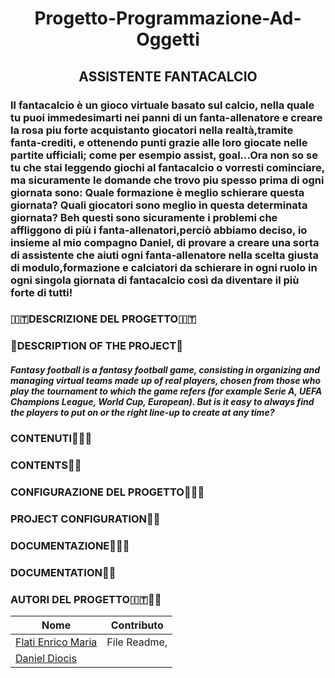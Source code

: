 <div align="center">

# Progetto-Programmazione-Ad-Oggetti
##                                                              ASSISTENTE FANTACALCIO

</div>

### Il fantacalcio è un gioco virtuale basato sul calcio, nella quale tu puoi immedesimarti nei panni di un fanta-allenatore e creare la rosa piu forte acquistanto giocatori nella realtà,tramite fanta-crediti, e ottenendo punti grazie alle loro giocate nelle partite ufficiali; come per esempio assist, goal...Ora non so se tu che stai leggendo giochi al fantacalcio o vorresti cominciare, ma sicuramente le domande che trovo piu spesso prima di ogni giornata sono: Quale formazione è meglio schierare questa giornata? Quali giocatori sono meglio in questa determinata giornata? Beh questi sono sicuramente i problemi che affliggono di più i fanta-allenatori,perciò abbiamo deciso, io insieme al mio compagno Daniel, di provare a creare una sorta di assistente che aiuti ogni fanta-allenatore nella scelta giusta di modulo,formazione e calciatori da schierare in ogni ruolo in ogni singola giornata di fantacalcio così da diventare il più forte di tutti!
###                                                         :it:DESCRIZIONE DEL PROGETTO:it:


###                                                       :england:DESCRIPTION OF THE PROJECT:england:
##### Fantasy football is a fantasy football game, consisting in organizing and managing virtual teams made up of real players, chosen from those who play the tournament to which the game refers (for example Serie A, UEFA Champions League, World Cup, European). But is it easy to always find the players to put on or the right line-up to create at any time?

###                                                        CONTENUTI:open_file_folder::it:
###                                                        CONTENTS:open_file_folder::england:
###                                                        CONFIGURAZIONE DEL PROGETTO:key::it:
###                                                        PROJECT CONFIGURATION:key::england:
###                                                        DOCUMENTAZIONE:open_book::it:
###                                                        DOCUMENTATION:open_book::england:
###                                                         AUTORI DEL PROGETTO:it::student:
Nome | Contributo
-- | :--:
[Flati Enrico Maria](https://github.com/EnricoMariaFLati) | File Readme,
[Daniel Diocis](https://github.com/Daniel-Diocis) | 
